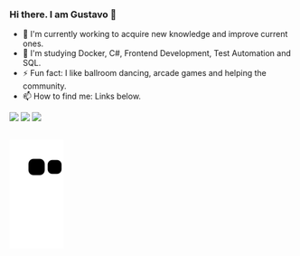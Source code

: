 ### Hi there. I am Gustavo 👋

- 🔭 I'm currently working to acquire new knowledge and improve current ones.
- 🌱 I'm studying Docker, C#, Frontend Development, Test Automation and SQL.
- ⚡ Fun fact: I like ballroom dancing, arcade games and helping the community.
- 📫 How to find me: Links below.

<a href="https://www.linkedin.com/in/gustavopereiradias/" target="_blank"><img src="https://img.shields.io/badge/-LinkedIn-%230077B5?style=for-the-badge&logo=linkedin&logoColor=white" target="_blank"></a>
<a href="https://www.instagram.com/gpd38/" target="_blank"><img src="https://img.shields.io/badge/-Instagram-ff69b4?style=for-the-badge&logo=instagram&logoColor=white" target="_blank"></a>
<a href="#" target="_blank"><img src="https://img.shields.io/badge/-Codepen-black?style=for-the-badge&logo=codepen&logoColor=white" target="_blank"></a>

##
![Snake animation](https://github.com/gpd38/gpd38/blob/output/github-contribution-grid-snake.svg)
